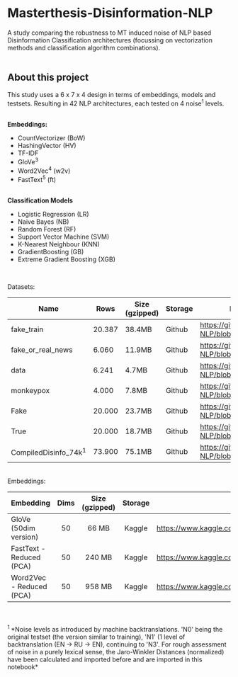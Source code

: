 # Masterthesis-Disinformation-NLP
A study comparing the robustness to MT induced noise of NLP based Disinformation Classification architectures (focussing on vectorization methods and  classification algorithm combinations).  
<br>
## About this project
This study uses a 6 x 7 x 4 design in terms of embeddings, models and testsets. Resulting in 42 NLP architectures, each tested on 4 noise<sup>1</sup> levels.   
<br>

**Embeddings:**
- CountVectorizer (BoW)
- HashingVector (HV)
- TF-IDF
- GloVe<sup>3</sup>
- Word2Vec<sup>4</sup> (w2v)
- FastText<sup>5</sup> (ft)
<br><br>

**Classification Models**
- Logistic Regression (LR)
- Naive Bayes (NB)
- Random Forest (RF)
- Support Vector Machine (SVM)
- K-Nearest Neighbour (KNN)
- GradientBoosting (GB)
- Extreme Gradient Boosting (XGB)   
  
<br>

Datasets:  

| Name                          | Rows   | Size (gzipped) | Storage | Download link (use raw version if directly in notebook)                                                   |
| -----------------------------|-------|----------------|---------| -------------------------------------------------------------------------------------------------------------|
| fake_train                    | 20.387| 38.4MB         | Github  | https://github.com/StevenPeutz/Masterthesis-Disinformation-NLP/blob/master/DATA/21k_Chendra/fake_train.csv.gz |
| fake_or_real_news             | 6.060 | 11.9MB         | Github  | https://github.com/StevenPeutz/Masterthesis-Disinformation-NLP/blob/master/DATA/6k_Jillani/fake_or_real_news.csv.gz |
| data                          | 6.241 | 4.7MB          | Github  | https://github.com/StevenPeutz/Masterthesis-Disinformation-NLP/blob/master/DATA/EUvsDisinfo.eu/data.csv.gz |
| monkeypox                     | 4.000 | 7.8MB          | Github  | https://github.com/StevenPeutz/Masterthesis-Disinformation-NLP/blob/master/DATA/MonkeyPoxMisinfo/monkeypox.csv.gz |
| Fake                          | 20.000| 23.7MB         | Github  | https://github.com/StevenPeutz/Masterthesis-Disinformation-NLP/blob/master/DATA/UVIC-ISOT/Fake.csv.gz |
| True                          | 20.000| 18.7MB         | Github  | https://github.com/StevenPeutz/Masterthesis-Disinformation-NLP/blob/master/DATA/UVIC-ISOT/True.csv.gz |
| CompiledDisinfo_74k<sup>1  </sup>          | 73.900| 75.1MB         | Github  | https://github.com/StevenPeutz/Masterthesis-Disinformation-NLP/blob/master/DATA/CompiledDisinfo_74k/CompiledDisinfo_74k.csv.gz | 


<br>
Embeddings:


|                Embedding               | Dims | Size (gzipped) |  Storage   |                                                 Download link                                                 |
| :------------------------------------|:----:|:--------------:|:----------:|:---------------------------------------------------------------------------------------------------------: |
|           GloVe  (50dim version)          | 50   |   66 MB        |   Kaggle   |         https://www.kaggle.com/datasets/stevenpeutz/tinypretrainedembeddings         |
|      FastText - Reduced (PCA)     | 50   |   240 MB       |   Kaggle   |         https://www.kaggle.com/datasets/stevenpeutz/tinypretrainedembeddings         |
|     Word2Vec - Reduced (PCA)       | 50   |   958 MB       |   Kaggle   |         https://www.kaggle.com/datasets/stevenpeutz/tinypretrainedembeddings         |


<br>
<br>
<sup>1  </sup> *Noise levels as introduced by machine backtranslations. 'N0' being the original testset (the version similar to training), 'N1' (1 level of backtranslation (EN -> RU -> EN), continuing to 'N3'.
For rough assessment of noise in a purely lexical sense, the Jaro-Winkler Distances (normalized) have been calculated and imported before and are imported in this notebook*  

<br>
<br>

